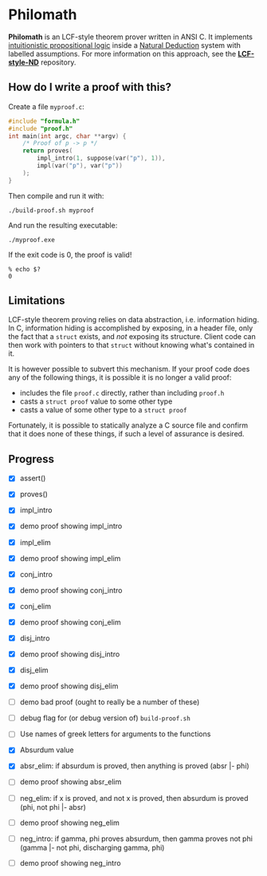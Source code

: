 Philomath
=========

**Philomath** is an LCF-style theorem prover written in ANSI C.  It implements
[intuitionistic propositional logic] inside a [Natural Deduction] system with
labelled assumptions.  For more information on this approach, see the
**[LCF-style-ND](https://github.com/cpressey/LCF-style-ND)** repository.

How do I write a proof with this?
---------------------------------

Create a file `myproof.c`:

```c
#include "formula.h"
#include "proof.h"
int main(int argc, char **argv) {
    /* Proof of p -> p */
    return proves(
        impl_intro(1, suppose(var("p"), 1)),
        impl(var("p"), var("p"))
    );
}
```

Then compile and run it with:

    ./build-proof.sh myproof

And run the resulting executable:

    ./myproof.exe

If the exit code is 0, the proof is valid!

    % echo $?
    0

Limitations
-----------

LCF-style theorem proving relies on data abstraction, i.e. information hiding.
In C, information hiding is accomplished by exposing, in a header file, only the
fact that a `struct` exists, and *not* exposing its structure.  Client code can then
work with pointers to that `struct` without knowing what's contained in it.

It is however possible to subvert this mechanism.  If your proof code does any of
the following things, it is possible it is no longer a valid proof:

*   includes the file `proof.c` directly, rather than including `proof.h`
*   casts a `struct proof` value to some other type
*   casts a value of some other type to a `struct proof`

Fortunately, it is possible to statically analyze a C source file and confirm
that it does none of these things, if such a level of assurance is desired.

Progress
--------

- [x] assert()
- [x] proves()

- [x] impl_intro
- [x] demo proof showing impl_intro
- [x] impl_elim
- [x] demo proof showing impl_elim

- [x] conj_intro
- [x] demo proof showing conj_intro
- [x] conj_elim
- [x] demo proof showing conj_elim

- [x] disj_intro
- [x] demo proof showing disj_intro
- [x] disj_elim
- [x] demo proof showing disj_elim

- [ ] demo bad proof (ought to really be a number of these)
- [ ] debug flag for (or debug version of) `build-proof.sh`

- [ ] Use names of greek letters for arguments to the functions

- [x] Absurdum value
- [x] absr_elim: if absurdum is proved, then anything is proved (absr |- phi)
- [ ] demo proof showing absr_elim
- [ ] neg_elim: if x is proved, and not x is proved, then absurdum is proved (phi, not phi |- absr)
- [ ] demo proof showing neg_elim
- [ ] neg_intro: if gamma, phi proves absurdum, then gamma proves not phi (gamma |- not phi, discharging gamma, phi)
- [ ] demo proof showing neg_intro

[intuitionistic propositional logic]: https://iep.utm.edu/natural-deduction/#H4
[Natural Deduction]: https://iep.utm.edu/natural-deduction/
